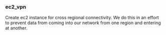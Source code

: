### ec2_vpn
Create ec2 instance for cross regional connectivity.  We do this in an effort to prevent data from
coming into our network from one region and entering at another.